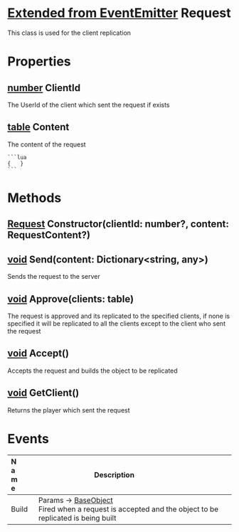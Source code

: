 # [Extended from EventEmitter](EventEmitter.md) Request 
This class is used for the client replication
	 
# Properties

## [number](number.md) ClientId
The UserId of the client which sent the request if exists 
	
## [table](table.md) Content 
The content of the request
		 
	```lua 
	{ 	} 
	```


# Methods

## [Request](Request.md) Constructor(clientId: number?, content: RequestContent?) 
 
## [void](https://create.roblox.com/docs/scripting/luau/nil) Send(content: Dictionary<string, any>) 
 Sends the request to the server
	
## [void](https://create.roblox.com/docs/scripting/luau/nil) Approve(clients: table) 
 The request is approved and its replicated to the specified clients, if none is specified it will be replicated to all the clients except to the client who sent the request
	
## [void](BaseObject.md) Accept() 
 Accepts the request and builds the object to be replicated
	
## [void](https://create.roblox.com/docs/reference/engine/classes/Player) GetClient() 
 Returns the player which sent the request
	

# Events
|<div style="width:20%; max-size: 20%">Name</div>|<div style="width:80%; max-size: 80%">Description</div>|
|---|---|
|Build|Params -> [BaseObject](BaseObject.md)<br>Fired when a request is accepted and the object to be replicated is being built<br>|



